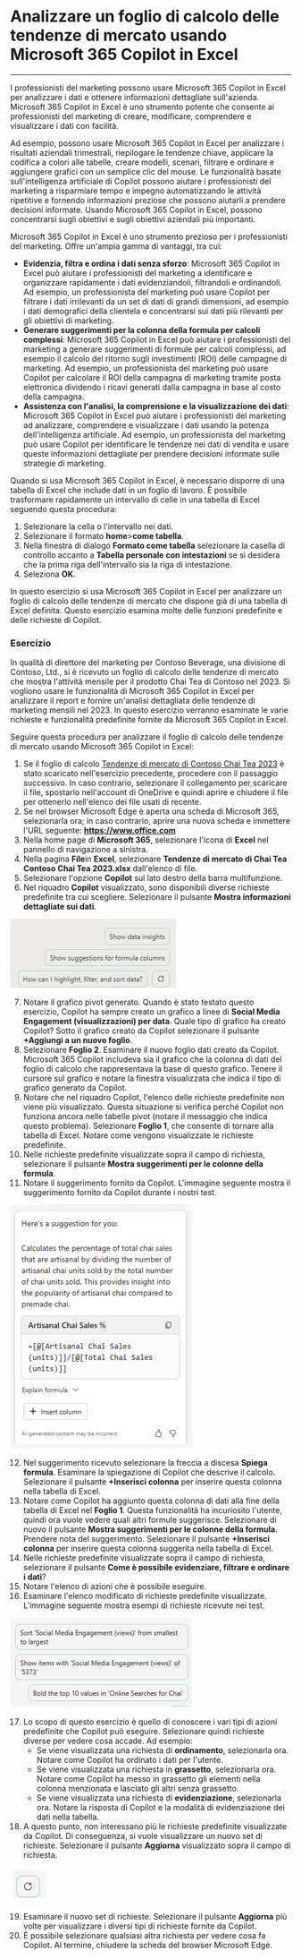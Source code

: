 # Analizzare un foglio di calcolo delle tendenze di mercato usando Microsoft 365 Copilot in Excel
---
I professionisti del marketing possono usare Microsoft 365 Copilot in Excel per analizzare i dati e ottenere informazioni dettagliate sull'azienda. Microsoft 365 Copilot in Excel è uno strumento potente che consente ai professionisti del marketing di creare, modificare, comprendere e visualizzare i dati con facilità.

Ad esempio, possono usare Microsoft 365 Copilot in Excel per analizzare i risultati aziendali trimestrali, riepilogare le tendenze chiave, applicare la codifica a colori alle tabelle, creare modelli, scenari, filtrare e ordinare e aggiungere grafici con un semplice clic del mouse. Le funzionalità basate sull'intelligenza artificiale di Copilot possono aiutare i professionisti del marketing a risparmiare tempo e impegno automatizzando le attività ripetitive e fornendo informazioni preziose che possono aiutarli a prendere decisioni informate. Usando Microsoft 365 Copilot in Excel, possono concentrarsi sugli obiettivi e sugli obiettivi aziendali più importanti.

Microsoft 365 Copilot in Excel è uno strumento prezioso per i professionisti del marketing. Offre un'ampia gamma di vantaggi, tra cui:

 -  **Evidenzia, filtra e ordina i dati senza sforzo**: Microsoft 365 Copilot in Excel può aiutare i professionisti del marketing a identificare e organizzare rapidamente i dati evidenziandoli, filtrandoli e ordinandoli. Ad esempio, un professionista del marketing può usare Copilot per filtrare i dati irrilevanti da un set di dati di grandi dimensioni, ad esempio i dati demografici della clientela e concentrarsi sui dati più rilevanti per gli obiettivi di marketing.
 -  **Generare suggerimenti per la colonna della formula per calcoli complessi**: Microsoft 365 Copilot in Excel può aiutare i professionisti del marketing a generare suggerimenti di formule per calcoli complessi, ad esempio il calcolo del ritorno sugli investimenti (ROI) delle campagne di marketing. Ad esempio, un professionista del marketing può usare Copilot per calcolare il ROI della campagna di marketing tramite posta elettronica dividendo i ricavi generati dalla campagna in base al costo della campagna.
 -  **Assistenza con l'analisi, la comprensione e la visualizzazione dei dati**: Microsoft 365 Copilot in Excel può aiutare i professionisti del marketing ad analizzare, comprendere e visualizzare i dati usando la potenza dell'intelligenza artificiale. Ad esempio, un professionista del marketing può usare Copilot per identificare le tendenze nei dati di vendita e usare queste informazioni dettagliate per prendere decisioni informate sulle strategie di marketing.

Quando si usa Microsoft 365 Copilot in Excel, è necessario disporre di una tabella di Excel che include dati in un foglio di lavoro. È possibile trasformare rapidamente un intervallo di celle in una tabella di Excel seguendo questa procedura:

1.  Selezionare la cella o l'intervallo nei dati.
2.  Selezionare il formato **home**&gt;**come tabella**.
3.  Nella finestra di dialogo **Formato come tabella** selezionare la casella di controllo accanto a **Tabella personale con intestazioni** se si desidera che la prima riga dell'intervallo sia la riga di intestazione.
4.  Seleziona **OK**.

In questo esercizio si usa Microsoft 365 Copilot in Excel per analizzare un foglio di calcolo delle tendenze di mercato che dispone già di una tabella di Excel definita. Questo esercizio esamina molte delle funzioni predefinite e delle richieste di Copilot.<br>

### Esercizio

In qualità di direttore del marketing per Contoso Beverage, una divisione di Contoso, Ltd., si è ricevuto un foglio di calcolo delle tendenze di mercato che mostra l'attività mensile per il prodotto Chai Tea di Contoso nel 2023. Si vogliono usare le funzionalità di Microsoft 365 Copilot in Excel per analizzare il report e fornire un'analisi dettagliata delle tendenze di marketing mensili nel 2023. In questo esercizio verranno esaminate le varie richieste e funzionalità predefinite fornite da Microsoft 365 Copilot in Excel.

Seguire questa procedura per analizzare il foglio di calcolo delle tendenze di mercato usando Microsoft 365 Copilot in Excel:

1.  Se il foglio di calcolo [Tendenze di mercato di Contoso Chai Tea 2023](https://go.microsoft.com/fwlink/?linkid=2268822) è stato scaricato nell'esercizio precedente, procedere con il passaggio successivo. In caso contrario, selezionare il collegamento per scaricare il file, spostarlo nell'account di OneDrive e quindi aprire e chiudere il file per ottenerlo nell'elenco dei file usati di recente.
2.  Se nel browser Microsoft Edge è aperta una scheda di Microsoft 365, selezionarla ora; in caso contrario, aprire una nuova scheda e immettere l'URL seguente: **https://www.office.com**
3.  Nella home page di **Microsoft 365**, selezionare l'icona di **Excel** nel pannello di navigazione a sinistra.
4.  Nella pagina **File**in **Excel**, selezionare **Tendenze di mercato di Chai Tea Contoso Chai Tea 2023.xlsx** dall'elenco di file.
5.  Selezionare l'opzione **Copilot** sul lato destro della barra multifunzione.
6.  Nel riquadro **Copilot** visualizzato, sono disponibili diverse richieste predefinite tra cui scegliere. Selezionare il pulsante **Mostra informazioni dettagliate sui dati**.
    
  ![Screenshot che mostra le richieste predefinite nel riquadro Copilot.](../media/copilot-excel-prompts-fb96f587.png)
    
7.  Notare il grafico pivot generato. Quando è stato testato questo esercizio, Copilot ha sempre creato un grafico a linee di **Social Media Engagement (visualizzazioni) per data**. Quale tipo di grafico ha creato Copilot? Sotto il grafico creato da Copilot selezionare il pulsante **+Aggiungi a un nuovo foglio**.
8.  Selezionare **Foglio 2**. Esaminare il nuovo foglio dati creato da Copilot. Microsoft 365 Copilot includeva sia il grafico che la colonna di dati del foglio di calcolo che rappresentava la base di questo grafico. Tenere il cursore sul grafico e notare la finestra visualizzata che indica il tipo di grafico generato da Copilot.
9.  Notare che nel riquadro Copilot, l'elenco delle richieste predefinite non viene più visualizzato. Questa situazione si verifica perché Copilot non funziona ancora nelle tabelle pivot (notare il messaggio che indica questo problema). Selezionare **Foglio 1**, che consente di tornare alla tabella di Excel. Notare come vengono visualizzate le richieste predefinite.
10. Nelle richieste predefinite visualizzate sopra il campo di richiesta, selezionare il pulsante **Mostra suggerimenti per le colonne della formula**.
11. Notare il suggerimento fornito da Copilot. L'immagine seguente mostra il suggerimento fornito da Copilot durante i nostri test.
    
   ![Screenshot che mostra un suggerimento di Copilot che coinvolge le vendite di Chai artigianale.](../media/copilot-excel-suggestion-artisanal-63acef26.png)
    
12. Nel suggerimento ricevuto selezionare la freccia a discesa **Spiega formula**. Esaminare la spiegazione di Copilot che descrive il calcolo. Selezionare il pulsante **+Inserisci colonna** per inserire questa colonna nella tabella di Excel.
13. Notare come Copilot ha aggiunto questa colonna di dati alla fine della tabella di Excel nel **Foglio 1**. Questa funzionalità ha incuriosito l'utente, quindi ora vuole vedere quali altri formule suggerisce. Selezionare di nuovo il pulsante **Mostra suggerimenti per le colonne della formula**. Prendere nota del suggerimento. Selezionare il pulsante **+Inserisci colonna** per inserire questa colonna suggerita nella tabella di Excel.
14. Nelle richieste predefinite visualizzate sopra il campo di richiesta, selezionare il pulsante **Come è possibile evidenziare, filtrare e ordinare i dati**?
15. Notare l'elenco di azioni che è possibile eseguire.
16. Esaminare l'elenco modificato di richieste predefinite visualizzate. L'immagine seguente mostra esempi di richieste ricevute nei test.
    
   ![Screenshot che mostra varie richieste di dati predefinite, ad esempio l'ordinamento, il grassetto e la visualizzazione di elementi specifici.](../media/copilot-excel-data-prompts-a5b3d933.png)
    
17. Lo scopo di questo esercizio è quello di conoscere i vari tipi di azioni predefinite che Copilot può eseguire. Selezionare quindi richieste diverse per vedere cosa accade. Ad esempio:
     -  Se viene visualizzata una richiesta di **ordinamento**, selezionarla ora. Notare come Copilot ha ordinato i dati per l'utente.
     -  Se viene visualizzata una richiesta in **grassetto**, selezionarla ora. Notare come Copilot ha messo in grassetto gli elementi nella colonna menzionata e lasciato gli altri senza grassetto.
     -  Se viene visualizzata una richiesta di **evidenziazione**, selezionarla ora. Notare la risposta di Copilot e la modalità di evidenziazione dei dati nella tabella.
18. A questo punto, non interessano più le richieste predefinite visualizzate da Copilot. Di conseguenza, si vuole visualizzare un nuovo set di richieste. Selezionare il pulsante **Aggiorna** visualizzato sopra il campo di richiesta.
    
   ![Screenshot che mostra il pulsante Aggiorna.](../media/copilot-excel-refresh-prompt-icon-3e82c059.png)
    
    
19. Esaminare il nuovo set di richieste. Selezionare il pulsante **Aggiorna** più volte per visualizzare i diversi tipi di richieste fornite da Copilot.
20. È possibile selezionare qualsiasi altra richiesta per vedere cosa fa Copilot. Al termine, chiudere la scheda del browser Microsoft Edge.
